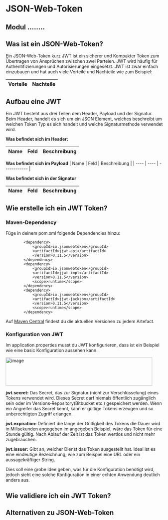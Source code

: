 # JSON-Web-Token

## Modul ........

## Was ist ein JSON-Web-Token?

Ein JSON-Web-Token kurz JWT ist ein sicherer und Kompakter Token zum Übertragen von Ansprüchen zwischen zwei Parteien. JWT wird häufig für Authentifizierungen und Autorisierungen eingesetzt. JWT ist zwar einfach einzubauen und hat auch viele Vorteile und Nachteile wie zum Beispiel:

| Vorteile | Nachteile |
| -------- | --------- |




## Aufbau eine JWT
Ein JWT besteht aus drei Teilen dem Header, Payload und der Signatur. Beim Header, handelt es sich um ein JSON Element, welches beschreibt um welchen Token Typ es sich handelt und welche Signaturmethode verwendet wird. 

**Was befindet sich im Header:**

| Name | Feld | Beschreibung |
| ---- | ---- | ------------ |

**Was befindet sich im  Payload**
| Name | Feld | Beschreibung |
| ---- | ---- | ------------ |

**Was befindet sich in der Signatur**

| Name | Feld | Beschreibung |
| ---- | ---- | ------------ |



## Wie erstelle ich ein JWT Token?

### Maven-Dependency

Füge in deinem pom.xml folgende Dependencies hinzu:

```
        <dependency>
            <groupId>io.jsonwebtoken</groupId>
            <artifactId>jjwt-api</artifactId>
            <version>0.11.5</version>
        </dependency>
        <dependency>
            <groupId>io.jsonwebtoken</groupId>
            <artifactId>jjwt-impl</artifactId>
            <version>0.11.5</version>
            <scope>runtime</scope>
        </dependency>
        <dependency>
            <groupId>io.jsonwebtoken</groupId>
            <artifactId>jjwt-jackson</artifactId>
            <version>0.11.5</version>
            <scope>runtime</scope>
        </dependency>
```

Auf [Maven Central](https://central.sonatype.com/) findest du die aktuellen Versionen zu jedem Artefact.

### Konfiguration von JWT

Im application.properties musst du JWT konfigurieren, dass ist ein Beispiel wie eine basic Konfiguration aussehen kann.

<img width="470" height="91" alt="image" src="https://github.com/user-attachments/assets/949b6e0c-7db0-4686-8fc8-477bcf6f6f36" />

**jwt.secret:** Das Secret, das zur Signatur (nicht zur Verschlüsselung) eines Tokens verwendet wird. Dieses Secret darf niemals öffentlich zugänglich sein oder im Versions‑Repository(Bitbucket etc.) gespeichert werden. Wenn ein Angreifer das Secret kennt, kann er gültige Tokens erzeugen und so unberechtigten Zugriff erlangen.

**jwt.expiration:** Definiert die länge der Gültigkeit des Tokens die Dauer wird in Milisekunden angegeben im angegeben Beispiel, wäre das Token für eine Stunde gültig. Nach Ablauf der Zeit ist das Token wertlos und nicht mehr zugebrauchen.

**jwt.issuer:** Gibt an, welcher Dienst das Token ausgestellt hat. Ideal ist es eine eindeutige Bezeichnung, wie zum Beispiel eine URL oder ein aussagekräftiger String.

Dies soll eine grobe Idee geben, was für die Konfiguration benötigt wird, jedoch sieht eine solche Konfiguration in einer echten Anwendung deutlich anders aus.








## Wie validiere ich ein JWT Token?



## Alternativen zu JSON-Web-Token

